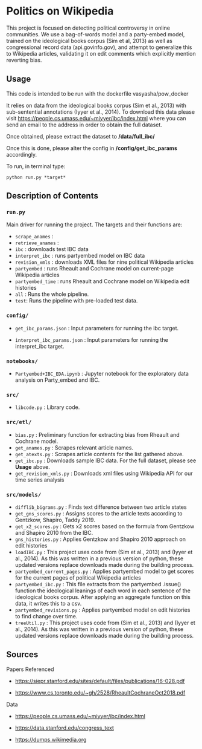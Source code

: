 # Politics on Wikipedia
This project is focused on detecting political controversy in online communities. We use a bag-of-words model and a party-embed model, trained on the ideological books corpus (Sim et al, 2013) as well as congressional record data (api.govinfo.gov), and attempt to generalize this to Wikipedia articles, validating it on edit comments which explicitly mention reverting bias.


## Usage

This code is intended to be run with the dockerfile vasyasha/pow_docker

It relies on data from the ideological books corpus (Sim et al., 2013) with sub-sentential annotations (Iyyer et al., 2014). To download this data please visit https://people.cs.umass.edu/~miyyer/ibc/index.html where you can send an email to the address in order to obtain the full dataset.

Once obtained, please extract the dataset to **/data/full_ibc/**

Once this is done, please alter the config in **/config/get_ibc_params** accordingly.

To run, in terminal type:
```
python run.py *target*
```

## Description of Contents

### `run.py`

Main driver for running the project. The targets and their functions are:
* `scrape_anames` : 
* `retrieve_anames` :
* `ibc` : downloads test IBC data
* `interpret_ibc` : runs partyembed model on IBC data
* `revision_xmls` : downloads XML files for nine political Wikipedia articles
* `partyembed` : runs Rheault and Cochrane model on current-page Wikipedia articles
* `partyembed_time` : runs Rheault and Cochrane model on Wikipedia edit histories
* `all` : Runs the whole pipeline.
* `test`: Runs the pipeline with pre-loaded test data.

### `config/`

* `get_ibc_params.json` : Input parameters for running the ibc target.

* `interpret_ibc_params.json` : Input parameters for running the interpret_ibc target.

### `notebooks/`

* `Partyembed+IBC_EDA.ipynb` : Jupyter notebook for the exploratory data analysis on Party_embed and IBC.

### `src/`

* `libcode.py` : Library code.

### `src/etl/`

* `bias.py` : Preliminary function for extracting bias from Rheault and Cochrane model.
* `get_anames.py` : Scrapes relevant article names.
* `get_atexts.py` : Scrapes article contents for the list gathered above.
* `get_ibc.py` : Downloads sample IBC data. For the full dataset, please see **Usage** above.
* `get_revision_xmls.py` : Downloads xml files using Wikipedia API for our time series analysis

### `src/models/`

* `difflib_bigrams.py` : Finds text difference between two article states
* `get_gns_scores.py` : Assigns scores to the article texts according to Gentzkow, Shapiro, Taddy 2019.
* `get_x2_scores.py` : Gets x2 scores based on the formula from Gentzkow and Shapiro 2010 from the IBC.
* `gns_histories.py` : Applies Gentzkow and Shapiro 2010 approach on edit histories
* `loadIBC.py` : This project uses code from (Sim et al., 2013) and (Iyyer et al., 2014). As this was written in a previous version of python, these updated versions replace downloads made during the building process.
* `partyembed_current_pages.py` : Applies partyembed model to get scores for the current pages of political Wikipedia articles
* `partyembed_ibc.py` : This file extracts from the partyembed .issue() function the ideological leanings of each word in each sentence of the ideological books corpus. After applying an aggregate function on this data, it writes this to a csv.
* `partyembed_revisions.py` : Applies partyembed model on edit histories to find change over time.
* `treeUtil.py` : This project uses code from (Sim et al., 2013) and (Iyyer et al., 2014). As this was written in a previous version of python, these updated versions replace downloads made during the building process.


## Sources

Papers Referenced
* https://siepr.stanford.edu/sites/default/files/publications/16-028.pdf

* https://www.cs.toronto.edu/~gh/2528/RheaultCochraneOct2018.pdf

Data
* https://people.cs.umass.edu/~miyyer/ibc/index.html

* https://data.stanford.edu/congress_text

* https://dumps.wikimedia.org

